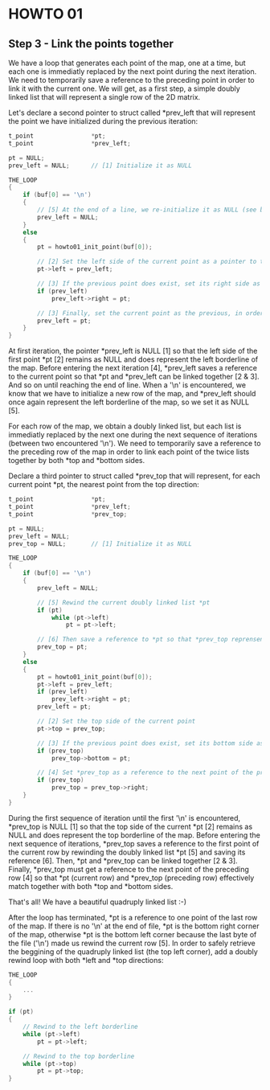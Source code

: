 # HOWTO 01
## Step 3 - Link the points together

We have a loop that generates each point of the map, one at a time, but each one is immediatly replaced by the next point during the next iteration. We need to temporarily save a reference to the preceding point in order to link it with the current one. We will get, as a first step, a simple doubly linked list that will represent a single row of the 2D matrix.

Let's declare a second pointer to struct called *prev_left that will represent the point we have initialized during the previous iteration:

```c
t_point                *pt;
t_point                *prev_left;

pt = NULL;
prev_left = NULL;      // [1] Initialize it as NULL

THE_LOOP
{
	if (buf[0] == '\n')
	{
		// [5] At the end of a line, we re-initialize it as NULL (see below)
		prev_left = NULL;
	}
	else
	{
		pt = howto01_init_point(buf[0]);

		// [2] Set the left side of the current point as a pointer to the previous point
		pt->left = prev_left;

		// [3] If the previous point does exist, set its right side as a pointer to the current point
		if (prev_left)
			prev_left->right = pt;

		// [3] Finally, set the current point as the previous, in order to use it during the next iteration
		prev_left = pt;
	}
}
```

At first iteration, the pointer *prev_left is NULL [1] so that the left side of the first point *pt [2] remains as NULL and does represent the left borderline of the map. Before entering the next iteration [4], *prev_left saves a reference to the current point so that *pt and *prev_left can be linked together [2 & 3]. And so on until reaching the end of line. When a '\n' is encountered, we know that we have to initialize a new row of the map, and *prev_left should once again represent the left borderline of the map, so we set it as NULL [5].

For each row of the map, we obtain a doubly linked list, but each list is immediatly replaced by the next one during the next sequence of iterations (between two encountered '\n'). We need to temporarily save a reference to the preceding row of the map in order to link each point of the twice lists together by both *top and *bottom sides.

Declare a third pointer to struct called *prev_top that will represent, for each current point *pt, the nearest point from the top direction:

```c
t_point                *pt;
t_point                *prev_left;
t_point                *prev_top;

pt = NULL;
prev_left = NULL;
prev_top = NULL;       // [1] Initialize it as NULL

THE_LOOP
{
	if (buf[0] == '\n')
	{
		prev_left = NULL;

		// [5] Rewind the current doubly linked list *pt
		if (pt)
			while (pt->left)
				pt = pt->left;

		// [6] Then save a reference to *pt so that *prev_top reprensents the first point of the preceding row
		prev_top = pt;
	}
	else
	{
		pt = howto01_init_point(buf[0]);
		pt->left = prev_left;
		if (prev_left)
			prev_left->right = pt;
		prev_left = pt;

		// [2] Set the top side of the current point
		pt->top = prev_top;

		// [3] If the previous point does exist, set its bottom side as a pointer to the current point
		if (prev_top)
			prev_top->bottom = pt;

		// [4] Set *prev_top as a reference to the next point of the preceding row
		if (prev_top)
			prev_top = prev_top->right;
	}
}
```

During the first sequence of iteration until the first '\n' is encountered, *prev_top is NULL [1] so that the top side of the current *pt [2] remains as NULL and does represent the top borderline of the map. Before entering the next sequence of iterations, *prev_top saves a reference to the first point of the current row by rewinding the doubly linked list *pt [5] and saving its reference [6]. Then, *pt and *prev_top can be linked together [2 & 3]. Finally, *prev_top must get a reference to the next point of the preceding row [4] so that *pt (current row) and *prev_top (preceding row) effectively match together with both *top and *bottom sides.

That's all! We have a beautiful quadruply linked list :-)

After the loop has terminated, *pt is a reference to one point of the last row of the map. If there is no '\n' at the end of file, *pt is the bottom right corner of the map, otherwise *pt is the bottom left corner because the last byte of the file ('\n') made us rewind the current row [5]. In order to safely retrieve the beggining of the quadruply linked list (the top left corner), add a doubly rewind loop with both *left and *top directions:


```c
THE_LOOP
{
	...
}

if (pt)
{
	// Rewind to the left borderline
	while (pt->left)
		pt = pt->left;

	// Rewind to the top borderline
	while (pt->top)
		pt = pt->top;
}
```